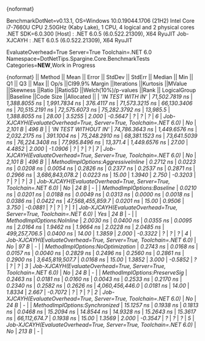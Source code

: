 {noformat}

BenchmarkDotNet=v0.13.1, OS=Windows 10.0.19044.1706 (21H2)
Intel Core i7-7660U CPU 2.50GHz (Kaby Lake), 1 CPU, 4 logical and 2 physical cores
.NET SDK=6.0.300
  [Host]     : .NET 6.0.5 (6.0.522.21309), X64 RyuJIT
  Job-XJCAYH : .NET 6.0.5 (6.0.522.21309), X64 RyuJIT

EvaluateOverhead=True  Server=True  Toolchain=.NET 6.0  
Namespace=DotNetTips.Spargine.Core.BenchmarkTests  Categories=**NEW**,Work in Progress  

{noformat}
||                            Method ||          Mean ||        Error ||       StdDev ||     StdErr ||        Median ||           Min ||            Q1 ||            Q3 ||           Max ||            Op/s ||CI99.9% Margin ||Iterations ||Kurtosis ||MValue ||Skewness ||Ratio ||RatioSD ||Welch(10%)/p-values ||Rank ||                                                      LogicalGroup ||Baseline ||Code Size ||Allocated ||
|                  *'IN TEST WITH IN'* | *71,502.7819 ns* | *1,388.8055 ns* | *1,991.7834 ns* | *376.4117 ns* | *71,573.3215 ns* | *66,130.3406 ns* | *70,515.2191 ns* | *72,575.6073 ns* | *75,282.3792 ns* |         *13,985.5* |  *1,388.8055 ns* |      *28.00* |   *3.5255* |  *2.000* |  *-0.5647* |     *?* |       *?* |                   *?* |    *6* | *Job-XJCAYH(EvaluateOverhead=True, Server=True, Toolchain=.NET 6.0)* |       *No* |   *2,101 B* |     *496 B* |
|               *'IN TEST WITHOUT IN'* | *74,786.3643 ns* | *1,449.6576 ns* | *2,032.2175 ns* | *391.1004 ns* | *75,248.2910 ns* | *68,381.1523 ns* | *73,641.5039 ns* | *76,224.3408 ns* | *77,995.8496 ns* |         *13,371.4* |  *1,449.6576 ns* |      *27.00* |   *4.4852* |  *2.000* |  *-1.0906* |     *?* |       *?* |                   *?* |    *7* | *Job-XJCAYH(EvaluateOverhead=True, Server=True, Toolchain=.NET 6.0)* |       *No* |   *2,101 B* |     *496 B* |
| *MethodImplOptions:AggressiveInline* |      *0.2712 ns* |     *0.0223 ns* |     *0.0208 ns* |   *0.0054 ns* |      *0.2826 ns* |      *0.2377 ns* |      *0.2537 ns* |      *0.2871 ns* |      *0.2966 ns* |  *3,686,843,078.2* |      *0.0223 ns* |      *15.00* |   *1.3940* |  *2.750* |  *-0.3203* |     *?* |       *?* |                   *?* |    *3* | *Job-XJCAYH(EvaluateOverhead=True, Server=True, Toolchain=.NET 6.0)* |       *No* |      *24 B* |         *-* |
|         *MethodImplOptions:Baseline* |      *0.0210 ns* |     *0.0201 ns* |     *0.0188 ns* |   *0.0049 ns* |      *0.0313 ns* |      *0.0000 ns* |      *0.0018 ns* |      *0.0386 ns* |      *0.0422 ns* | *47,568,455,859.7* |      *0.0201 ns* |      *15.00* |   *0.9506* |  *3.750* |  *-0.0881* |     *?* |       *?* |                   *?* |    *1* | *Job-XJCAYH(EvaluateOverhead=True, Server=True, Toolchain=.NET 6.0)* |      *Yes* |      *24 B* |         *-* |
|         *MethodImplOptions:NoInline* |      *2.0030 ns* |     *0.0400 ns* |     *0.0355 ns* |   *0.0095 ns* |      *2.0164 ns* |      *1.9462 ns* |      *1.9664 ns* |      *2.0228 ns* |      *2.0485 ns* |    *499,257,706.5* |      *0.0400 ns* |      *14.00* |   *1.3859* |  *2.000* |  *-0.3322* |     *?* |       *?* |                   *?* |    *4* | *Job-XJCAYH(EvaluateOverhead=True, Server=True, Toolchain=.NET 6.0)* |       *No* |      *97 B* |         *-* |
|   *MethodImplOptions:NoOptimization* |      *0.2743 ns* |     *0.0168 ns* |     *0.0157 ns* |   *0.0040 ns* |      *0.2829 ns* |      *0.2496 ns* |      *0.2560 ns* |      *0.2861 ns* |      *0.2900 ns* |  *3,645,819,507.7* |      *0.0168 ns* |      *15.00* |   *1.3852* |  *3.000* |  *-0.5852* |     *?* |       *?* |                   *?* |    *3* | *Job-XJCAYH(EvaluateOverhead=True, Server=True, Toolchain=.NET 6.0)* |       *No* |      *24 B* |         *-* |
|      *MethodImplOptions:PreserveSig* |      *0.2463 ns* |     *0.0181 ns* |     *0.0160 ns* |   *0.0043 ns* |      *0.2533 ns* |      *0.2170 ns* |      *0.2340 ns* |      *0.2582 ns* |      *0.2626 ns* |  *4,060,456,446.0* |      *0.0181 ns* |      *14.00* |   *1.8334* |  *2.667* |  *-0.7072* |     *?* |       *?* |                   *?* |    *2* | *Job-XJCAYH(EvaluateOverhead=True, Server=True, Toolchain=.NET 6.0)* |       *No* |      *24 B* |         *-* |
|     *MethodImplOptions:Synchronized* |     *15.1257 ns* |     *0.1938 ns* |     *0.1813 ns* |   *0.0468 ns* |     *15.2094 ns* |     *14.8544 ns* |     *14.9328 ns* |     *15.2643 ns* |     *15.3617 ns* |     *66,112,674.7* |      *0.1938 ns* |      *15.00* |   *1.3569* |  *2.000* |  *-0.3547* |     *?* |       *?* |                   *?* |    *5* | *Job-XJCAYH(EvaluateOverhead=True, Server=True, Toolchain=.NET 6.0)* |       *No* |     *213 B* |         *-* |
